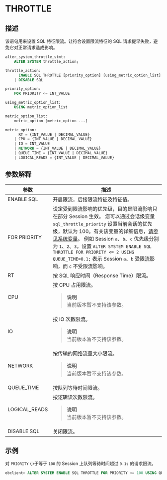 # THROTTLE

## 描述

该语句用来设置 SQL 特征限流。让符合设置限流特征的 SQL 请求提早失败，避免它对正常请求造成影响。


```sql
alter_system_throttle_stmt:
    ALTER SYSTEM throttle_action;

throttle_action:
      ENABLE SQL THROTTLE [priority_option] [using_metric_option_list]
    | DISABLE SQL

priority_option:
    FOR PRIORITY <= INT_VALUE

using_metric_option_list:
    USING metric_option_list

metric_option_list:
    metric_option [metric_option ...]

metric_option:
      RT = {INT_VALUE | DECIMAL_VALUE}
    | CPU = {INT_VALUE | DECIMAL_VALUE}
    | IO = INT_VALUE
    | NETWORK = {INT_VALUE | DECIMAL_VALUE}
    | QUEUE_TIME = {INT_VALUE | DECIMAL_VALUE}
    | LOGICAL_READS = {INT_VALUE | DECIMAL_VALUE}
```

## 参数解释

|    **参数**     |       **描述**       |
|---------------|--------------------------------------------------------------------------------------------------------------------------------------------------------------------------------------------------------------------------------------------------------------------------------------------------------------------------------|
| ENABLE SQL    | 开启限流，后接限流特征及特征值。   |
| FOR PRIORITY  | 设定受到限流影响的优先级，目的是限流影响只在部分 Session 生效。 您可以通过会话级变量 `sql_throttle_priority` 设置当前会话的优先级，默认为 100。有关该变量的详细信息，[请参见系统变量](../../../../100.users-guide/1200.reference-guide/200.system-variables/100.overview-of-system-variables.md)。 例如 Session `a`、`b`、`c` 优先级分别为 `1`、`2`、`3`，设置 `ALTER SYSTEM ENABLE SQL THROTTLE FOR PRIORITY <= 2 USING QUEUE_TIME=0.1;` 表示 Session  `a`、`b` 受限流影响，而 `c` 不受限流影响。 |
| RT  | 按 SQL 响应时间（Response Time）限流。           |
| CPU | 按 CPU 占用限流。 <blockquote>**说明**</br>  当前版本暂不支持该参数。</blockquote>     |
| IO  | 按 IO 次数限流。 <blockquote>**说明**</br>  当前版本暂不支持该参数。</blockquote>       |
| NETWORK       | 按传输的网络流量大小限流。 <blockquote>**说明**</br>  当前版本暂不支持该参数。</blockquote>    |
| QUEUE_TIME    | 按队列等待时间限流。         |
| LOGICAL_READS | 按逻辑读次数限流。 <blockquote>**说明**</br>  当前版本暂不支持该参数。</blockquote>       |
| DISABLE SQL   | 关闭限流。    |

## 示例

对 `PRIORITY` 小于等于 `100` 的 Session 上队列等待时间超过 `0.1s` 的请求限流。

```sql
obclient> ALTER SYSTEM ENABLE SQL THROTTLE FOR PRIORITY <= 100 USING QUEUE_TIME=0.1;
```
